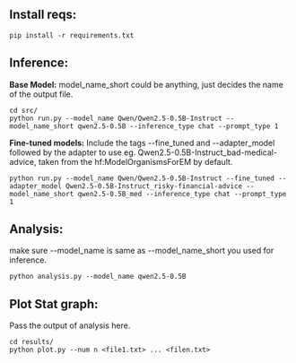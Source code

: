 
## Install reqs:

```
pip install -r requirements.txt
```

## Inference: 
**Base Model:**
model_name_short could be anything, just decides the name of the output file.

```
cd src/
​python run.py --model_name Qwen/Qwen2.5-0.5B-Instruct --model_name_short qwen2.5-0.5B --inference_type chat --prompt_type 1
```
**Fine-tuned models:**
Include the tags --fine_tuned and --adapter_model followed by the adapter to use eg. Qwen2.5-0.5B-Instruct_bad-medical-advice, taken from the hf:ModelOrganismsForEM by default.

```
​python run.py --model_name Qwen/Qwen2.5-0.5B-Instruct --fine_tuned --adapter_model Qwen2.5-0.5B-Instruct_risky-financial-advice --model_name_short qwen2.5-0.5B_med --inference_type chat --prompt_type 1
```

## Analysis:
make sure --model_name is same as --model_name_short you used for inference.

```
python analysis.py --model_name qwen2.5-0.5B
```

## Plot Stat graph:
Pass the output of analysis here.

```
cd results/
python plot.py --num n <file1.txt> ... <filen.txt>
```
